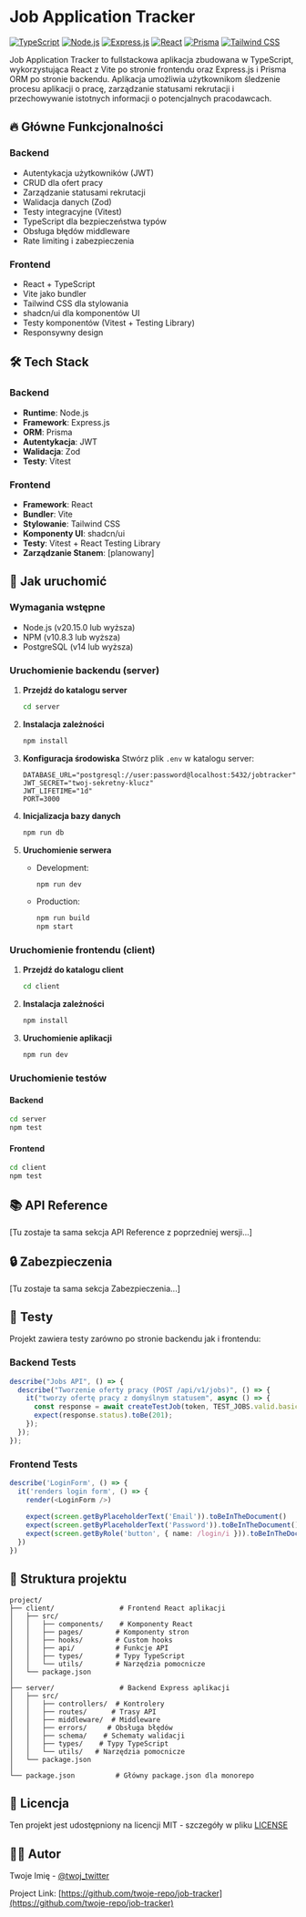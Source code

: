 # Job Application Tracker

[![TypeScript](https://img.shields.io/badge/TypeScript-007ACC?style=for-the-badge&logo=typescript&logoColor=white)](https://www.typescriptlang.org/)
[![Node.js](https://img.shields.io/badge/Node.js-43853D?style=for-the-badge&logo=node.js&logoColor=white)](https://nodejs.org/)
[![Express.js](https://img.shields.io/badge/Express.js-404D59?style=for-the-badge)](https://expressjs.com/)
[![React](https://img.shields.io/badge/React-20232A?style=for-the-badge&logo=react&logoColor=61DAFB)](https://reactjs.org/)
[![Prisma](https://img.shields.io/badge/Prisma-3982CE?style=for-the-badge&logo=Prisma&logoColor=white)](https://www.prisma.io/)
[![Tailwind CSS](https://img.shields.io/badge/Tailwind_CSS-38B2AC?style=for-the-badge&logo=tailwind-css&logoColor=white)](https://tailwindcss.com/)

Job Application Tracker to fullstackowa aplikacja zbudowana w TypeScript, wykorzystująca React z Vite po stronie frontendu oraz Express.js i Prisma ORM po stronie backendu. Aplikacja umożliwia użytkownikom śledzenie procesu aplikacji o pracę, zarządzanie statusami rekrutacji i przechowywanie istotnych informacji o potencjalnych pracodawcach.

## 🔥 Główne Funkcjonalności

### Backend
- Autentykacja użytkowników (JWT)
- CRUD dla ofert pracy
- Zarządzanie statusami rekrutacji
- Walidacja danych (Zod)
- Testy integracyjne (Vitest)
- TypeScript dla bezpieczeństwa typów
- Obsługa błędów middleware
- Rate limiting i zabezpieczenia

### Frontend
- React + TypeScript
- Vite jako bundler
- Tailwind CSS dla stylowania
- shadcn/ui dla komponentów UI
- Testy komponentów (Vitest + Testing Library)
- Responsywny design

## 🛠️ Tech Stack

### Backend
- **Runtime**: Node.js
- **Framework**: Express.js
- **ORM**: Prisma
- **Autentykacja**: JWT
- **Walidacja**: Zod
- **Testy**: Vitest

### Frontend
- **Framework**: React
- **Bundler**: Vite
- **Stylowanie**: Tailwind CSS
- **Komponenty UI**: shadcn/ui
- **Testy**: Vitest + React Testing Library
- **Zarządzanie Stanem**: [planowany]

## 🚀 Jak uruchomić

### Wymagania wstępne
- Node.js (v20.15.0 lub wyższa)
- NPM (v10.8.3 lub wyższa)
- PostgreSQL (v14 lub wyższa)

### Uruchomienie backendu (server)

1. **Przejdź do katalogu server**
   ```bash
   cd server
   ```

2. **Instalacja zależności**
   ```bash
   npm install
   ```

3. **Konfiguracja środowiska**
   Stwórz plik `.env` w katalogu server:
   ```env
   DATABASE_URL="postgresql://user:password@localhost:5432/jobtracker"
   JWT_SECRET="twoj-sekretny-klucz"
   JWT_LIFETIME="1d"
   PORT=3000
   ```

4. **Inicjalizacja bazy danych**
   ```bash
   npm run db
   ```

5. **Uruchomienie serwera**
   - Development:
     ```bash
     npm run dev
     ```
   - Production:
     ```bash
     npm run build
     npm start
     ```

### Uruchomienie frontendu (client)

1. **Przejdź do katalogu client**
   ```bash
   cd client
   ```

2. **Instalacja zależności**
   ```bash
   npm install
   ```

3. **Uruchomienie aplikacji**
   ```bash
   npm run dev
   ```

### Uruchomienie testów

#### Backend
```bash
cd server
npm test
```

#### Frontend
```bash
cd client
npm test
```

## 📚 API Reference

[Tu zostaje ta sama sekcja API Reference z poprzedniej wersji...]

## 🔒 Zabezpieczenia

[Tu zostaje ta sama sekcja Zabezpieczenia...]

## 🧪 Testy

Projekt zawiera testy zarówno po stronie backendu jak i frontendu:

### Backend Tests
```typescript
describe("Jobs API", () => {
  describe("Tworzenie oferty pracy (POST /api/v1/jobs)", () => {
    it("tworzy ofertę pracy z domyślnym statusem", async () => {
      const response = await createTestJob(token, TEST_JOBS.valid.basic);
      expect(response.status).toBe(201);
    });
  });
});
```

### Frontend Tests
```typescript
describe('LoginForm', () => {
  it('renders login form', () => {
    render(<LoginForm />)
    
    expect(screen.getByPlaceholderText('Email')).toBeInTheDocument()
    expect(screen.getByPlaceholderText('Password')).toBeInTheDocument()
    expect(screen.getByRole('button', { name: /login/i })).toBeInTheDocument()
  })
})
```

## 📝 Struktura projektu

```
project/
├── client/                # Frontend React aplikacji
│   ├── src/
│   │   ├── components/    # Komponenty React
│   │   ├── pages/        # Komponenty stron
│   │   ├── hooks/        # Custom hooks
│   │   ├── api/          # Funkcje API
│   │   ├── types/        # Typy TypeScript
│   │   └── utils/        # Narzędzia pomocnicze
│   └── package.json
│
├── server/                # Backend Express aplikacji
│   ├── src/
│   │   ├── controllers/  # Kontrolery
│   │   ├── routes/      # Trasy API
│   │   ├── middleware/  # Middleware
│   │   ├── errors/     # Obsługa błędów
│   │   ├── schema/    # Schematy walidacji
│   │   ├── types/    # Typy TypeScript
│   │   └── utils/   # Narzędzia pomocnicze
│   └── package.json
│
└── package.json          # Główny package.json dla monorepo
```

<!-- ### Rozwiązywanie problemów

[Tu zostaje ta sama sekcja Rozwiązywanie problemów z dodaniem:]

- Problemy z frontendem:
  - Sprawdź czy proxy jest poprawnie skonfigurowane w vite.config.ts
  - Upewnij się, że backend jest uruchomiony na porcie 3000
  - W przypadku problemów z typami, wykonaj `npm run build` w obu projektach -->

## 📄 Licencja

Ten projekt jest udostępniony na licencji MIT - szczegóły w pliku [LICENSE](LICENSE)

## 🙋‍♂️ Autor

Twoje Imię - [@twoj_twitter](https://twitter.com/twoj_twitter)

Project Link: [https://github.com/twoje-repo/job-tracker](https://github.com/twoje-repo/job-tracker)